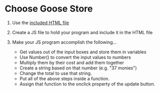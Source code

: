 # Choose Goose Store

1. Use the [included HTML file](https://github.com/slkennedy/js-practice/One/index.html)
2. Create a JS file to hold your program and include it in the HTML file 
3. Make your JS program accomplish the following...

    - Get values out of the input boxes and store them in variables
    - Use Number() to convert the input values to numbers
    - Multiply them by their cost and add them together
    - Create a string based on that number (e.g. "37 monies")
    - Change the total to use that string.
    - Put all of the above steps inside a function.
    - Assign that function to the onclick property of the update button.
